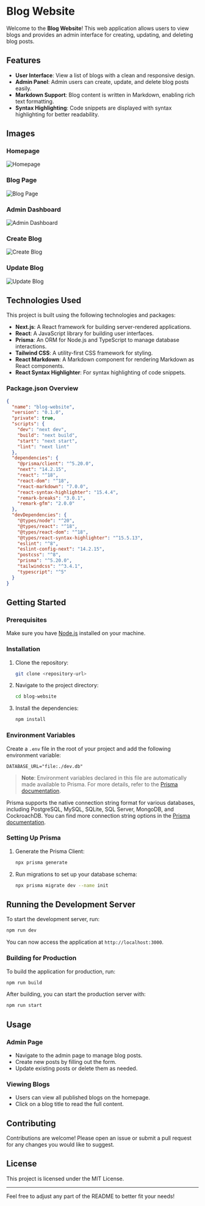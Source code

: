 # Blog Website

Welcome to the **Blog Website**! This web application allows users to view blogs and provides an admin interface for creating, updating, and deleting blog posts. 

## Features

- **User Interface**: View a list of blogs with a clean and responsive design.
- **Admin Panel**: Admin users can create, update, and delete blog posts easily.
- **Markdown Support**: Blog content is written in Markdown, enabling rich text formatting.
- **Syntax Highlighting**: Code snippets are displayed with syntax highlighting for better readability.

## Images

### Homepage
![Homepage](https://github.com/user-attachments/assets/f78db28b-9273-4b37-a810-66824073b7e6)

### Blog Page
![Blog Page](https://github.com/user-attachments/assets/c6be4a65-c3fc-4ca3-a59a-fa5a38524459)

### Admin Dashboard
![Admin Dashboard](https://github.com/user-attachments/assets/b9509a76-faed-4fb2-bb0d-55c5d29e92bd)

### Create Blog
![Create Blog](https://github.com/user-attachments/assets/9947bb1e-2e81-446a-afde-772f34c2de72)

### Update Blog
![Update Blog](https://github.com/user-attachments/assets/6d1d3504-42f3-46e5-aa65-09b6d759f656)


## Technologies Used

This project is built using the following technologies and packages:

- **Next.js**: A React framework for building server-rendered applications.
- **React**: A JavaScript library for building user interfaces.
- **Prisma**: An ORM for Node.js and TypeScript to manage database interactions.
- **Tailwind CSS**: A utility-first CSS framework for styling.
- **React Markdown**: A Markdown component for rendering Markdown as React components.
- **React Syntax Highlighter**: For syntax highlighting of code snippets.

### Package.json Overview

```json
{
  "name": "blog-website",
  "version": "0.1.0",
  "private": true,
  "scripts": {
    "dev": "next dev",
    "build": "next build",
    "start": "next start",
    "lint": "next lint"
  },
  "dependencies": {
    "@prisma/client": "^5.20.0",
    "next": "14.2.15",
    "react": "^18",
    "react-dom": "^18",
    "react-markdown": "7.0.0",
    "react-syntax-highlighter": "15.4.4",
    "remark-breaks": "3.0.1",
    "remark-gfm": "2.0.0"
  },
  "devDependencies": {
    "@types/node": "^20",
    "@types/react": "^18",
    "@types/react-dom": "^18",
    "@types/react-syntax-highlighter": "^15.5.13",
    "eslint": "^8",
    "eslint-config-next": "14.2.15",
    "postcss": "^8",
    "prisma": "^5.20.0",
    "tailwindcss": "^3.4.1",
    "typescript": "^5"
  }
}
```

## Getting Started

### Prerequisites

Make sure you have [Node.js](https://nodejs.org/) installed on your machine.

### Installation

1. Clone the repository:

   ```bash
   git clone <repository-url>
   ```

2. Navigate to the project directory:

   ```bash
   cd blog-website
   ```

3. Install the dependencies:

   ```bash
   npm install
   ```

### Environment Variables

Create a `.env` file in the root of your project and add the following environment variable:

```plaintext
DATABASE_URL="file:./dev.db"
```

> **Note**: Environment variables declared in this file are automatically made available to Prisma. For more details, refer to the [Prisma documentation](https://pris.ly/d/prisma-schema#accessing-environment-variables-from-the-schema).

Prisma supports the native connection string format for various databases, including PostgreSQL, MySQL, SQLite, SQL Server, MongoDB, and CockroachDB. You can find more connection string options in the [Prisma documentation](https://pris.ly/d/connection-strings).

### Setting Up Prisma

1. Generate the Prisma Client:

   ```bash
   npx prisma generate
   ```

2. Run migrations to set up your database schema:

   ```bash
   npx prisma migrate dev --name init
   ```

## Running the Development Server

To start the development server, run:

```bash
npm run dev
```

You can now access the application at `http://localhost:3000`.

### Building for Production

To build the application for production, run:

```bash
npm run build
```

After building, you can start the production server with:

```bash
npm run start
```

## Usage

### Admin Page

- Navigate to the admin page to manage blog posts.
- Create new posts by filling out the form.
- Update existing posts or delete them as needed.

### Viewing Blogs

- Users can view all published blogs on the homepage.
- Click on a blog title to read the full content.

## Contributing

Contributions are welcome! Please open an issue or submit a pull request for any changes you would like to suggest.

## License

This project is licensed under the MIT License.

---

Feel free to adjust any part of the README to better fit your needs!
